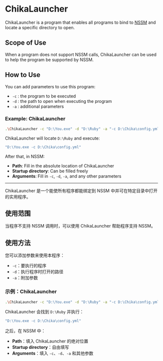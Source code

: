 # ChikaLauncher

ChikaLauncher is a program that enables all programs to bind to [NSSM](https://nssm.cc/) and locate a specific directory to open.

## Scope of Use

When a program does not support NSSM calls, ChikaLauncher can be used to help the program be supported by NSSM.

## How to Use

You can add parameters to use this program:

- `-c` : the program to be executed
- `-d` : the path to open when executing the program
- `-a` : additional parameters

### Example: ChikaLauncher

```bash
.\ChikaLauncher -c "D:\You.exe" -d "D:\Ruby" -a "-c D:\Chika\config.yml"
```

ChikaLauncher will locate `D:\Ruby` and execute:

```bash
"D:\You.exe -c D:\Chika\config.yml"
```

After that, in NSSM:

- **Path**: Fill in the absolute location of ChikaLauncher
- **Startup directory**: Can be filled freely
- **Arguments**: Fill in `-c`, `-d`, `-a`, and any other parameters

---

ChikaLauncher 是一个能使所有程序都能绑定到 NSSM 中并可在特定目录中打开的实用程序。

## 使用范围

当程序不支持 NSSM 调用时，可以使用 ChikaLauncher 帮助程序支持 NSSM。

## 使用方法

您可以添加参数来使用本程序：

- `-c`：要执行的程序
- `-d`：执行程序时打开的路径
- `-a`：附加参数

### 示例：ChikaLauncher

```bash
.\ChikaLauncher -c "D:\You.exe" -d "D:\Ruby" -a "-c D:\Chika\config.yml"
```

ChikaLauncher 会找到 `D:\Ruby` 并执行：

```bash
"D:\You.exe -c D:\Chika\config.yml"
```

之后，在 NSSM 中：

- **Path**：填入 ChikaLauncher 的绝对位置
- **Startup directory**：自由填写
- **Arguments**：填入 `-c`、`-d`、`-a` 和其他参数
